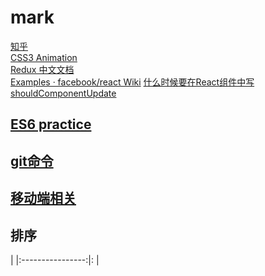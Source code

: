 # mark

[知乎](http://www.zhihu.com/question/19834302)  
[CSS3 Animation](http://isux.tencent.com/css3/tools.html)  
[Redux 中文文档](http://cn.redux.js.org/)  
[Examples · facebook/react Wiki](https://github.com/facebook/react/wiki/Examples)
[什么时候要在React组件中写shouldComponentUpdate](http://www.infoq.com/cn/news/2016/07/react-shouldComponentUpdate?utm_campaign=rightbar_v2&utm_source=infoq&utm_medium=news_link&utm_content=link_text)  

## [ES6 practice](mark/ES6.md)

## [git命令](mark/Git.md)

## [移动端相关](mark/xx.md)

## 排序

| 
|:----------------:|:
|